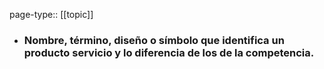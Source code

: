 page-type:: [[topic]]
- ### Nombre, término, diseño o símbolo que identifica un producto servicio y lo diferencia de los de la competencia.



